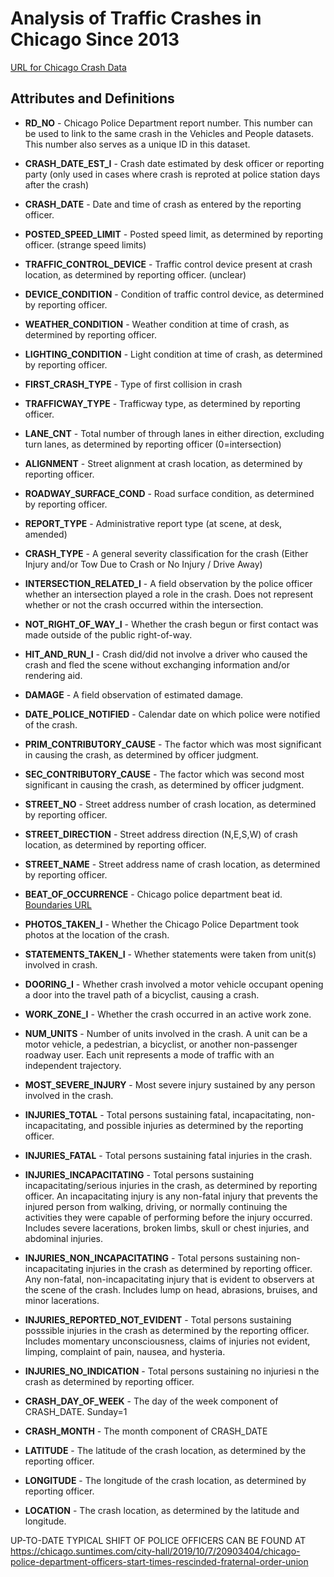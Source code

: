 # Analysis of Traffic Crashes in Chicago Since 2013

[URL for Chicago Crash Data](https://data.cityofchicago.org/Transportation/Traffic-Crashes-Crashes/85ca-t3if)


## Attributes and Definitions

* __RD_NO__ - Chicago Police Department report number. This number can be used to link to the same crash in the Vehicles and People datasets. This number also serves as a unique ID in this dataset.

* __CRASH_DATE_EST_I__ - Crash date estimated by desk officer or reporting party (only used in cases where crash is reproted at police station days after the crash)

* __CRASH_DATE__ - Date and time of crash as entered by the reporting officer.

* __POSTED_SPEED_LIMIT__ - Posted speed limit, as determined by reporting officer. (strange speed limits)

* __TRAFFIC_CONTROL_DEVICE__ - Traffic control device present at crash location, as determined by reporting officer. (unclear)

* __DEVICE_CONDITION__ - Condition of traffic control device, as determined by reporting officer.

* __WEATHER_CONDITION__ - Weather condition at time of crash, as determined by reporting officer.

* __LIGHTING_CONDITION__ - Light condition at time of crash, as determined by reporting officer.

* __FIRST_CRASH_TYPE__ - Type of first collision in crash

* __TRAFFICWAY_TYPE__ - Trafficway type, as determined by reporting officer.

* __LANE_CNT__ - Total number of through lanes in either direction, excluding turn lanes, as determined by reporting officer (0=intersection)

* __ALIGNMENT__ - Street alignment at crash location, as determined by reporting officer.

* __ROADWAY_SURFACE_COND__ - Road surface condition, as determined by reporting officer.

* __REPORT_TYPE__ - Administrative report type (at scene, at desk, amended)

* __CRASH_TYPE__ - A general severity classification for the crash (Either Injury and/or Tow Due to Crash or No Injury / Drive Away)

* __INTERSECTION_RELATED_I__ - A field observation by the police officer whether an intersection played a role in the crash. Does not represent whether or not the crash occurred within the intersection.

* __NOT_RIGHT_OF_WAY_I__ - Whether the crash begun or first contact was made outside of the public right-of-way.

* __HIT_AND_RUN_I__ - Crash did/did not involve a driver who caused the crash and fled the scene without exchanging information and/or rendering aid.

* __DAMAGE__ - A field observation of estimated damage.

* __DATE_POLICE_NOTIFIED__ - Calendar date on which police were notified of the crash.

* __PRIM_CONTRIBUTORY_CAUSE__ - The factor which was most significant in causing the crash, as determined by officer judgment.

* __SEC_CONTRIBUTORY_CAUSE__ - The factor which was second most significant in causing the crash, as determined by officer judgment.

* __STREET_NO__ - Street address number of crash location, as determined by reporting officer.

* __STREET_DIRECTION__ - Street address direction (N,E,S,W) of crash location, as determined by reporting officer.

* __STREET_NAME__ - Street address name of crash location, as determined by reporting officer.

* __BEAT_OF_OCCURRENCE__ - Chicago police department beat id. [Boundaries URL](https://data.cityofchicago.org/d/aerh-rz74)

* __PHOTOS_TAKEN_I__ - Whether the Chicago Police Department took photos at the location of the crash.

* __STATEMENTS_TAKEN_I__ - Whether statements were taken from unit(s) involved in crash.

* __DOORING_I__ - Whether crash involved a motor vehicle occupant opening a door into the travel path of a bicyclist, causing a crash.

* __WORK_ZONE_I__ - Whether the crash occurred in an active work zone.

* __NUM_UNITS__ - Number of units involved in the crash. A unit can be a motor vehicle, a pedestrian, a bicyclist, or another non-passenger roadway user. Each unit represents a mode of traffic with an independent trajectory.

* __MOST_SEVERE_INJURY__ - Most severe injury sustained by any person involved in the crash.

* __INJURIES_TOTAL__ - Total persons sustaining fatal, incapacitating, non-incapacitating, and possible injuries as determined by the reporting officer.

* __INJURIES_FATAL__ - Total persons sustaining fatal injuries in the crash.

* __INJURIES_INCAPACITATING__ - Total persons sustaining incapacitating/serious injuries in the crash, as determined by reporting officer. An incapacitating injury is any non-fatal injury that prevents the injured person from walking, driving, or normally continuing the activities they were capable of performing before the injury occurred. Includes severe lacerations, broken limbs, skull or chest injuries, and abdominal injuries.

* __INJURIES_NON_INCAPACITATING__ - Total persons sustaining non-incapacitating injuries in the crash as determined by reporting officer. Any non-fatal, non-incapacitating injury that is evident to observers at the scene of the crash. Includes lump on head, abrasions, bruises, and minor lacerations.

* __INJURIES_REPORTED_NOT_EVIDENT__ - Total persons sustaining posssible injuries in the crash as determined by the reporting officer. Includes momentary unconsciousness, claims of injuries not evident, limping, complaint of pain, nausea, and hysteria.

* __INJURIES_NO_INDICATION__ - Total persons sustaining no injuriesi n the crash as determined by reporting officer.

* __CRASH_DAY_OF_WEEK__ - The day of the week component of CRASH_DATE. Sunday=1

* __CRASH_MONTH__ - The month component of CRASH_DATE

* __LATITUDE__ - The latitude of the crash location, as determined by the reporting officer.

* __LONGITUDE__ - The longitude of the crash location, as determined by reporting officer.

* __LOCATION__ - The crash location, as determined by the latitude and longitude. 


UP-TO-DATE TYPICAL SHIFT OF POLICE OFFICERS CAN BE FOUND AT https://chicago.suntimes.com/city-hall/2019/10/7/20903404/chicago-police-department-officers-start-times-rescinded-fraternal-order-union